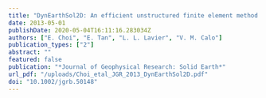 ```yaml
---
title: "DynEarthSol2D: An efficient unstructured finite element method to study long-term tectonic deformation"
date: 2013-05-01
publishDate: 2020-05-04T16:11:16.283034Z
authors: ["E. Choi", "E. Tan", "L. L. Lavier", "V. M. Calo"]
publication_types: ["2"]
abstract: ""
featured: false
publication: "*Journal of Geophysical Research: Solid Earth*"
url_pdf: "/uploads/Choi_etal_JGR_2013_DynEarthSol2D.pdf"
doi: "10.1002/jgrb.50148"
---
```


